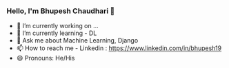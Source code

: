 ### Hello, I'm Bhupesh Chaudhari 👋


- 🔭 I’m currently working on ...
- 🌱 I’m currently learning - DL
- 💬 Ask me about Machine Learning, Django
- 📫 How to reach me - Linkedin : https://www.linkedin.com/in/bhupesh19
- 😄 Pronouns: He/His
